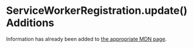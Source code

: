 # ServiceWorkerRegistration.update() Additions

Information has already been added to [the appropriate MDN page](https://developer.mozilla.org/en-US/docs/Web/API/ServiceWorkerRegistration/update).

